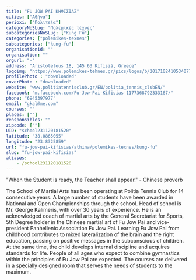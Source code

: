 ```yaml
---
title: "FU JOW PAI ΚΗΦΙΣΙΑΣ"
cities: ["Αθήνα"]
perioxi: ["Πολιτεία"]
categoryNoSLug: "Πολεμικές τέχνες"
subcategoriesNoSLug: ["Kung Fu"]
categories: ["polemikes-texnes"]
subcategories: ["kung-fu"]
organisationid: ""
organisation: ""
orgurl: "-"
address: "Aristotelous 18, 145 63 Kifisiá, Greece"
logoimg: "https://www.polemikes-tehnes.gr/pics/logos/b/20171024105340778.jpg"
profilePhoto : "downloaded"
coverPhoto : "downloaded"
website: "www.politiatennisclub.gr/EN/politia_tennis_clubEN/"
facebook: "m.facebook.com/Fu-Jow-Pai-Kifisias-1177368792333167/"
phone: "6945397977"
email: "gkal@me.com"
courses: ""
places: [""]
rensponsibles: ""
zipcode: [""]
UID: "school231120181520"
latitude: "38.0865055"
longitude: "23.8325859"
url: "fu-jow-pai-kifisias/athina/polemikes-texnes/kung-fu"
slug: "fu-jow-pai-kifisias"
aliases:
    - /school231120181520
---
```



&quot;When the Student is ready, the Teacher shall appear.&quot; - Chinese proverb

The School of Martial Arts has been operating at Politia Tennis Club for 14 consecutive years. A large number of students have been awarded in National and Open Championships through the school. Head of school is Mr. George Kalimeris, with over 30 years of experience. He is an acknowledged coach of martial arts by the General Secretariat for Sports, 5th Degree holder in the Chinese martial art of Fu Jow Pai and vice-president Panhellenic Association Fu Jow Pai. Learning Fu Jow Pai from childhood contributes to mixed lateralization of the brain and the right education, passing on positive messages in the subconscious of children. At the same time, the child develops internal discipline and acquires standards for life. People of all ages who expect to combine gymnastics within the principles of Fu Jow Pai are expected. The courses are delivered in a specially designed room that serves the needs of students to the maximum.